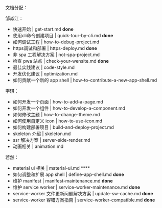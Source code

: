 文档分配：

邹淼江：

- 快速开始 | get-start.md **done**
- 使用cli命令创建项目 | quick-tour-by-cli.md **done**
- 如何调试工程 | how-to-debug-project.md
- https调试和部署 | https-deploy.md **done**
- 非 spa 工程解决方案 | not-spa-project.md
- 检查 pwa 站点 | check-your-wensite.md **done**
- 最佳实践建议 | code-style.md
- 开发优化建议 | optimization.md
- 如何贡献一个新的 app shell | how-to-contribute-a-new-app-shell.md



宇琪：

- 如何开发一个页面 | how-to-add-a-page.md
- 如何开发一个组件 | how-to-develop-a-component.md
- 如何修改主题 | how-to-change-theme.md
- 如何使用自定义 icon | how-to-use-icon.md
- 如何构建部署项目 | build-and-deploy-project.md
- skeleton 介绍 | skeleton.md
- ssr 解决方案 | server-side-render.md
- 动画相关 | animation.md



若然：

- material ui 相关 | material-ui.md ****
- 如何调整和扩展 app shell | define-app-shell.md **done**
- 维护 manifest | manifest-maintenance.md     **done**
- 维护 service worker | service-worker-maintenance.md   **done**
- service-worker 文件更新问题解决方案 | update-sw-cache.md  **done**
- service-worker 容错方案指南 | service-worker-compatible.md **done**
